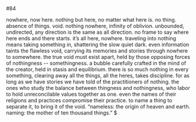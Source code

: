 #84

nowhere, now here. nothing but here, no matter what here is. no thing. absence of things. void. nothing nowhere, infinity of oblivion. unbounded, undirected, any direction is the same as all direction. no frame to say where here ends and there starts. it’s all here, nowhere. traveling into nothing means taking something in, shattering the slow quiet dark. even information taints the flawless void, carrying its memories and stories through nowhere to somewhere. the true void must exist apart, held by those opposing forces of nothingness -- somethingness. a bubble carefully crafted in the mind of the creator, held in stasis and equilibrium. there is so much nothing in every something, clearing away all the things, all the heres, takes discipline. for as long as we have stories we have told of the practitioners of nothing. the ones who study the balance between thingness and nothingness, who labor to hold unreconcilable values together as one. even the names of their religions and practices compromise their practice. to name a thing to separate it, to bring it of the void. “nameless: the origin of heaven and earth. naming: the mother of ten thousand things.” $